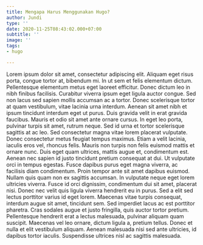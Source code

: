 ```yaml
---
title: Mengapa Harus Menggunakan Hugo?
author: Jundi
type: ''
date: 2020-11-25T08:43:02.000+07:00
subtitle: ''
image: ''
tags:
- hugo

---
```

Lorem ipsum dolor sit amet, consectetur adipiscing elit.
Aliquam eget risus porta, congue tortor at, bibendum mi.
In ut sem et felis elementum dictum.
Pellentesque elementum metus eget laoreet efficitur.
Donec dictum leo in nibh finibus facilisis.
Curabitur viverra ipsum eget ligula auctor congue.
Sed non lacus sed sapien mollis accumsan ac a tortor.
Donec scelerisque tortor at quam vestibulum, vitae lacinia urna interdum.
Aenean sit amet nibh et ipsum tincidunt interdum eget ut purus.
Duis gravida velit in erat gravida faucibus.
Mauris et odio sit amet ante ornare cursus.
In eget leo porta, pulvinar turpis sit amet, rutrum neque.
Sed id urna et tortor scelerisque sagittis at ac leo.
Sed consectetur magna vitae lorem placerat vulputate.
Donec consectetur metus feugiat tempus maximus.
Etiam a velit lacinia, iaculis eros vel, rhoncus felis.
Mauris non turpis non felis euismod mattis et ornare nunc.
Duis eget quam ultrices, mattis augue et, condimentum est.
Aenean nec sapien id justo tincidunt pretium consequat at dui.
Ut vulputate orci in tempus egestas.
Fusce dapibus purus eget magna viverra, ac facilisis diam condimentum.
Proin tempor ante sit amet dapibus euismod.
Nullam quis quam non ex sagittis accumsan.
In vulputate neque eget lorem ultricies viverra.
Fusce id orci dignissim, condimentum dui sit amet, placerat nisi.
Donec nec velit quis ligula viverra hendrerit eu in purus.
Sed a elit sed lectus porttitor varius id eget lorem.
Maecenas vitae turpis consequat, interdum augue sit amet, tincidunt sem.
Sed imperdiet lacus ac est porttitor pharetra.
Cras sodales augue et justo fringilla, quis auctor tortor pretium.
Pellentesque hendrerit erat a lectus malesuada, pulvinar aliquam quam suscipit.
Maecenas vel leo ornare, dictum ligula a, pretium tellus.
Donec et nulla et elit vestibulum aliquam.
Aenean malesuada nisi sed ante ultricies, id dapibus tortor iaculis.
Suspendisse ultrices nisl ac sagittis malesuada.
